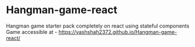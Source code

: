# Hangman-game-react
Hangman game starter pack completely on react using stateful components
Game accessible at -
https://yashshah2372.github.io/Hangman-game-react/
